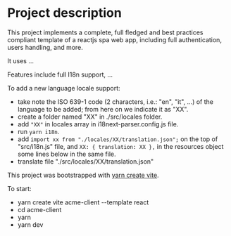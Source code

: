 # Project description

This project implements a complete, full fledged and best practices compliant template of a reactjs spa web app, including full authentication, users handling, and more.

It uses ...

Features include full I18n support, ... 

To add a new language locale support:

 - take note the ISO 639-1 code (2 characters, i.e.: "en", "it", ...) of the language to be added; from here on we indicate it as "XX".
 - create a folder named "XX" in ./src/locales folder.
 - add `"XX"` in locales array in i18next-parser.config.js file.
 - run `yarn i18n`.
 - add `import xx from "./locales/XX/translation.json";` on the top of "src/i18n.js" file, and
       `XX: { translation: XX },` in the resources object some lines below in the same file.
 - translate file "./src/locales/XX/translation.json"

This project was bootstrapped with [yarn create vite](https://vitejs.dev/guide/).

To start:
 - yarn create vite acme-client --template react
 - cd acme-client
 - yarn
 - yarn dev